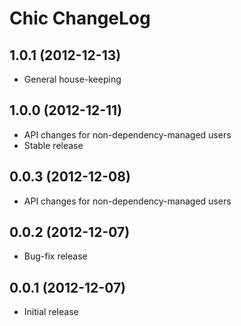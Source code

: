 
Chic ChangeLog
==============


1.0.1 (2012-12-13)
------------------

* General house-keeping


1.0.0 (2012-12-11)
------------------

* API changes for non-dependency-managed users
* Stable release


0.0.3 (2012-12-08)
------------------

* API changes for non-dependency-managed users


0.0.2 (2012-12-07)
------------------

* Bug-fix release


0.0.1 (2012-12-07)
------------------

* Initial release
